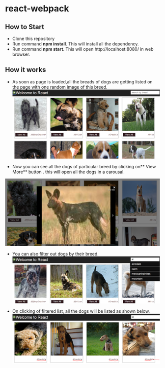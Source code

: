 # react-webpack

## How to Start
* Clone this repository
* Run command **npm install**. This will install all the dependency.
* Run command **npm start**. This will open http://localhost:8080/ in web browser. 

## How it works
* As soon as page is loaded,all the breads of dogs are getting listed on the page with one random image of this breed.
![Home page](https://github.com/rghvndr99/react-webpack/blob/master/src/screen/home%20page.PNG) 

* Now you can see all the dogs of particular breed by clicking on** View More** button . this will open all the dogs in a carousal.

![carousal](https://github.com/rghvndr99/react-webpack/blob/master/src/screen/carousal.PNG)  

* You can also filter out dogs by their breed.
 ![Seach](https://github.com/rghvndr99/react-webpack/blob/master/src/screen/search.PNG)  

* On clicking of filtered list, all the dogs will be listed as shown below.
 ![breed](https://github.com/rghvndr99/react-webpack/blob/master/src/screen/Breed.PNG)



